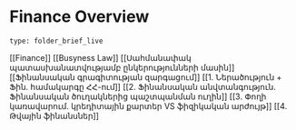# Finance Overview
 
```ccard
type: folder_brief_live
```

[[Finance]]
	[[Busyness Law]]
		[[Սահմանափակ պատասխանատվությամբ ընկերությունների մասին]]
	[[Ֆինանսական գրագիտության զարգացում]]
		[[1․ Ներածություն + Ֆին․ համակարգը ՀՀ-ում]]
		[[2․ Ֆինանսական անվտանգություն․ Ֆինանսական ծուղակներից պաշտպանման ուղին]]
		[[3․ Փողի կառավարում․ կրեդիտային քարտեր VS ֆիզիկական արժույթ]]
		[[4․ Թվային ֆինանսներ]]
